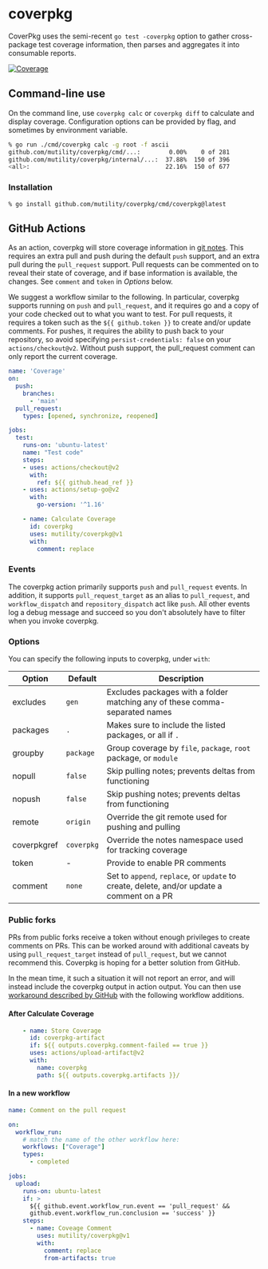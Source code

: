 # coverpkg

CoverPkg uses the semi-recent `go test -coverpkg` option to gather cross-package test coverage information, then parses and aggregates it into consumable reports.

[![Coverage](https://github.com/mutility/coverpkg/actions/workflows/cover.yaml/badge.svg)](https://github.com/mutility/coverpkg/actions/workflows/cover.yaml)

## Command-line use

On the command line, use `coverpkg calc` or `coverpkg diff` to calculate and display coverage. Configuration options can be provided by flag, and sometimes by environment variable.

```bash
% go run ./cmd/coverpkg calc -g root -f ascii
github.com/mutility/coverpkg/cmd/...:        0.00%    0 of 281
github.com/mutility/coverpkg/internal/...:  37.88%  150 of 396
<all>:                                      22.16%  150 of 677
```

### Installation

`% go install github.com/mutility/coverpkg/cmd/coverpkg@latest`

## GitHub Actions

As an action, coverpkg will store coverage information in [git notes](https://git-scm.com/docs/git-notes). This requires an extra pull and push during the default `push` support, and an extra pull during the `pull_request` support. Pull requests can be commented on to reveal their state of coverage, and if base information is available, the changes. See `comment` and `token` in *Options* below.

We suggest a workflow similar to the following. In particular, coverpkg supports running on `push` and `pull_request`, and it requires go and a copy of your code checked out to what you want to test. For pull requests, it requires a token such as the `${{ github.token }}` to create and/or update comments. For pushes, it requires the ability to push back to your repository, so avoid specifying `persist-credentials: false` on your `actions/checkout@v2`. Without push support, the pull_request comment can only report the current coverage.

```yaml
name: 'Coverage'
on:
  push:
    branches:
      - 'main'
  pull_request:
    types: [opened, synchronize, reopened]

jobs:
  test:
    runs-on: 'ubuntu-latest'
    name: "Test code"
    steps:
    - uses: actions/checkout@v2
      with:
        ref: ${{ github.head_ref }}
    - uses: actions/setup-go@v2
      with:
        go-version: '^1.16'

    - name: Calculate Coverage
      id: coverpkg
      uses: mutility/coverpkg@v1
      with:
        comment: replace
```

### Events

The coverpkg action primarily supports `push` and `pull_request` events. In addition, it supports `pull_request_target` as an alias to `pull_request`, and `workflow_dispatch` and `repository_dispatch` act like `push`. All other events log a debug message and succeed so you don't absolutely have to filter when you invoke coverpkg.

### Options

You can specify the following inputs to coverpkg, under `with`:

Option | Default | Description
-|-|-
excludes | `gen` | Excludes packages with a folder matching any of these comma-separated names
packages | `.` | Makes sure to include the listed packages, or all if `.`
groupby | `package` | Group coverage by `file`, `package`, `root` package, or `module`
nopull | `false` | Skip pulling notes; prevents deltas from functioning
nopush | `false` | Skip pushing notes; prevents deltas from functioning
remote | `origin` | Override the git remote used for pushing and pulling
coverpkgref | `coverpkg` | Override the notes namespace used for tracking coverage
token | - | Provide to enable PR comments
comment | `none` | Set to `append`, `replace`, or `update` to create, delete, and/or update a comment on a PR

### Public forks

PRs from public forks receive a token without enough privileges to create comments on PRs. This can be worked around with additional caveats by using `pull_request_target` instead of `pull_request`, but we cannot recommend this. Coverpkg is hoping for a better solution from GitHub.

In the mean time, it such a situation it will not report an error, and will instead include the coverpkg output in action output. You can then use [workaround described by GitHub](https://securitylab.github.com/research/github-actions-preventing-pwn-requests/) with the following workflow additions.

#### After Calculate Coverage

```yaml
    - name: Store Coverage
      id: coverpkg-artifact
      if: ${{ outputs.coverpkg.comment-failed == true }}
      uses: actions/upload-artifact@v2
      with:
        name: coverpkg
        path: ${{ outputs.coverpkg.artifacts }}/
```

#### In a new workflow

```yaml
name: Comment on the pull request

on:
  workflow_run:
    # match the name of the other workflow here:
    workflows: ["Coverage"]
    types:
      - completed

jobs:
  upload:
    runs-on: ubuntu-latest
    if: >
      ${{ github.event.workflow_run.event == 'pull_request' &&
      github.event.workflow_run.conclusion == 'success' }}
    steps:
      - name: Coveage Comment
        uses: mutility/coverpkg@v1
        with:
          comment: replace
          from-artifacts: true
```
